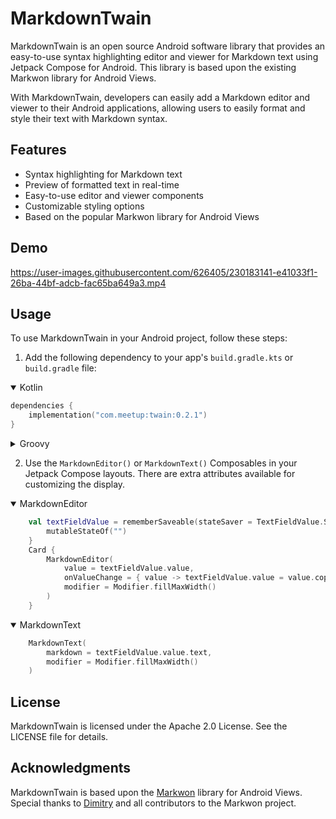 # MarkdownTwain

MarkdownTwain is an open source Android software library that provides an easy-to-use syntax highlighting editor and viewer for Markdown text using Jetpack Compose for Android. This library is based upon the existing Markwon library for Android Views.

With MarkdownTwain, developers can easily add a Markdown editor and viewer to their Android applications, allowing users to easily format and style their text with Markdown syntax.

## Features

- Syntax highlighting for Markdown text
- Preview of formatted text in real-time
- Easy-to-use editor and viewer components
- Customizable styling options
- Based on the popular Markwon library for Android Views

## Demo

https://user-images.githubusercontent.com/626405/230183141-e41033f1-26ba-44bf-adcb-fac65ba649a3.mp4

## Usage

To use MarkdownTwain in your Android project, follow these steps:

1. Add the following dependency to your app's `build.gradle.kts` or `build.gradle` file:

<details open>
<summary>Kotlin</summary>

```kotlin
dependencies {
    implementation("com.meetup:twain:0.2.1")
}
```
</details>
<details>
<summary>Groovy</summary>

```groovy
dependencies {
    implementation 'com.meetup:twain:0.2.1'
}
```

</details>

2. Use the `MarkdownEditor()` or `MarkdownText()` Composables in your Jetpack Compose layouts. There are extra attributes available for customizing the display.

<details open>
<summary>MarkdownEditor</summary>

```kotlin
    val textFieldValue = rememberSaveable(stateSaver = TextFieldValue.Saver) {
        mutableStateOf("")
    }
    Card {
        MarkdownEditor(
            value = textFieldValue.value,
            onValueChange = { value -> textFieldValue.value = value.copy(text = value.text) },
            modifier = Modifier.fillMaxWidth()
        )
    }
```

</details>

<details open>
<summary>MarkdownText</summary>

```kotlin
    MarkdownText(
        markdown = textFieldValue.value.text,
        modifier = Modifier.fillMaxWidth()
    )
```

</details>

## License
MarkdownTwain is licensed under the Apache 2.0 License. See the LICENSE file for details.

## Acknowledgments
MarkdownTwain is based upon the [Markwon](https://github.com/noties/Markwon) library for Android Views. Special thanks to [Dimitry](https://github.com/noties) and all contributors to the Markwon project.
